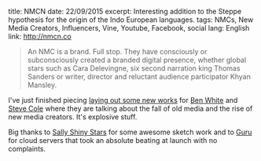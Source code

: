 title: NMCN
date: 22/09/2015
excerpt: Interesting addition to the Steppe hypothesis for the origin of the Indo European languages.
tags: NMCs, New Media Creators, Influencers, Vine, Youtube, Facebook, social
lang: English
link: http://nmcn.co

> An NMC is a brand. Full stop. They have consciously or subconsciously created a branded digital presence, whether global stars such as Cara Delevingne, six second narration king Thomas Sanders or writer, director and reluctant audience participator Khyan Mansley.

I've just finished piecing [laying out some new works](http://nmcn.co) for [Ben White](https://twitter.com/benwhitesocial) and [Steve Cole](https://twitter.com/stevencoleuk) where they are talking about the fall of old media and the rise of new media creators. It's explosive stuff.

Big thanks to [Sally Shiny Stars](http://www.sallyshinystars.com) for some awesome sketch work and to [Guru](https://my.guru.co.uk/?affid=25880) for cloud servers that took an absolute beating at launch with no complaints.